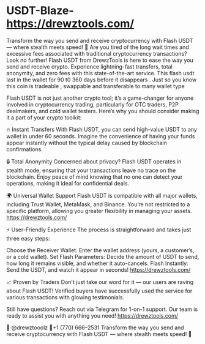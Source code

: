 # USDT-Blaze-https://drewztools.com/
Transform the way you send and receive cryptocurrency with Flash USDT — where stealth meets speed! 🚀
Are you tired of the long wait times and excessive fees associated with traditional cryptocurrency transactions? Look no further! Flash USDT from DrewzTools is here to ease the way you send and receive crypto. Experience lightning-fast transfers, total anonymity, and zero fees with this state-of-the-art service. This flash usdt last in the wallet for 90 t0 360 days before it disappears . Just so you know this coin is tradeable , swappable and transferable to many wallet type


Flash USDT is not just another crypto tool; it’s a game-changer for anyone involved in cryptocurrency trading, particularly for OTC traders, P2P dealmakers, and cold wallet testers. Here’s why you should consider making it a part of your crypto toolkit:

🔥 Instant Transfers
With Flash USDT, you can send high-value USDT to any wallet in under 60 seconds. Imagine the convenience of having your funds appear instantly without the typical delay caused by blockchain confirmations.

🔒 Total Anonymity
Concerned about privacy? Flash USDT operates in stealth mode, ensuring that your transactions leave no trace on the blockchain. Enjoy peace of mind knowing that no one can detect your operations, making it ideal for confidential deals.

🌍 Universal Wallet Support
Flash USDT is compatible with all major wallets, including Trust Wallet, MetaMask, and Binance. You’re not restricted to a specific platform, allowing you greater flexibility in managing your assets.
https://drewztools.com/

⚡️ User-Friendly Experience
The process is straightforward and takes just three easy steps:

Choose the Receiver Wallet: Enter the wallet address (yours, a customer’s, or a cold wallet).
Set Flash Parameters: Decide the amount of USDT to send, how long it remains visible, and whether it auto-cancels.
Flash Instantly: Send the USDT, and watch it appear in seconds!
https://drewztools.com/

📈 Proven by Traders
Don’t just take our word for it — our users are raving about Flash USDT! Verified buyers have successfully used the service for various transactions with glowing testimonials.

Still have questions? Reach out via Telegram for 1-on-1 support. Our team is ready to assist you with anything you need! https://drewztools.com/

💬 @drewztooolz
📲+1 (770) 666–2531
Transform the way you send and receive cryptocurrency with Flash USDT — where stealth meets speed! 🚀
